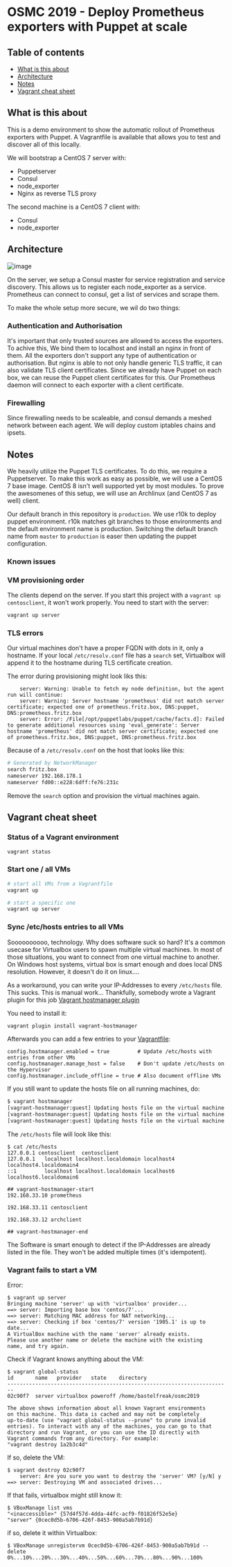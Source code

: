 # OSMC 2019 - Deploy Prometheus exporters with Puppet at scale

## Table of contents

* [What is this about](#what-is-this-about)
* [Architecture](#architecture)
* [Notes](#notes)
* [Vagrant cheat sheet](#vagrant-cheat-sheet)

## What is this about

This is a demo environment to show the automatic rollout of Prometheus
exporters with Puppet. A Vagrantfile is available that allows you to test and
discover all of this locally.

We will bootstrap a CentOS 7 server with:

* Puppetserver
* Consul
* node\_exporter
* Nginx as reverse TLS proxy

The second machine is a CentOS 7 client with:

* Consul
* node\_exporter

## Architecture

![image](prometheus02.svg)

On the server, we setup a Consul master for service registration and service
discovery. This allows us to register each node\_exporter as a service.
Prometheus can connect to consul, get a list of services and scrape them.

To make the whole setup more secure, we wil do two things:

### Authentication and Authorisation

It's important that only trusted sources are allowed to access the exporters.
To achive this, We bind them to localhost and install an nginx in front of
them. All the exporters don't support any type of authentication or
authorisation. But nginx is able to not only handle generic TLS traffic,
it can also validate TLS client certificates. Since we already have Puppet
on each box, we can reuse the Puppet client certificates for this. Our
Prometheus daemon will connect to each exporter with a client certificate.

### Firewalling

Since firewalling needs to be scaleable, and consul demands a meshed network
between each agent. We will deploy custom iptables chains and ipsets.

## Notes

We heavily utilize the Puppet TLS certificates. To do this, we require a
Puppetserver. To make this work as easy as possible, we will use a CentOS 7
base image. CentOS 8 isn't well supported yet by most modules. To prove the
awesomenes of this setup, we will use an Archlinux (and CentOS 7 as well)
client.

Our default branch in this repository is `production`. We use r10k to deploy
puppet environment. r10k matches git branches to those environments and the
default environment name is production. Switching the default branch name from
`master` to `production` is easer then updating the puppet configuration.

### Known issues

### VM provisioning order

The clients depend on the server. If you start this project with a
`vagrant up centosclient`, it won't work properly. You need to start with the
server:

```sh
vagrant up server
```

### TLS errors

Our virtual machines don't have a proper FQDN with dots in it, only a hostname.
If your local `/etc/resolv.conf` file has a `search` set, Virtualbox will
append it to the hostname during TLS certificate creation.

The error during provisioning might look liks this:

```
    server: Warning: Unable to fetch my node definition, but the agent run will continue:
    server: Warning: Server hostname 'prometheus' did not match server certificate; expected one of prometheus.fritz.box, DNS:puppet, DNS:prometheus.fritz.box
    server: Error: /File[/opt/puppetlabs/puppet/cache/facts.d]: Failed to generate additional resources using 'eval_generate': Server hostname 'prometheus' did not match server certificate; expected one of prometheus.fritz.box, DNS:puppet, DNS:prometheus.fritz.box
```

Because of a `/etc/resolv.conf` on the host that looks like this:

```sh
# Generated by NetworkManager
search fritz.box
nameserver 192.168.178.1
nameserver fd00::e228:6dff:fe76:231c
```

Remove the `search` option and provision the virtual machines again.

## Vagrant cheat sheet

### Status of a Vagrant environment

```sh
vagrant status
```

### Start one / all VMs

```sh
# start all VMs from a Vagrantfile
vagrant up
```

```sh
# start a specific one
vagrant up server
```

### Sync /etc/hosts entries to all VMs

Soooooooooo, technology. Why does software suck so hard? It's a common usecase
for Virtualbox users to spawn multiple virtual machines. In most of those
situations, you want to connect from one virtual machine to another. On
Windows host systems, virtual box is smart enough and does local DNS
resolution. However, it doesn't do it on linux....

As a workaround, you can write your IP-Addresses to every `/etc/hosts` file.
This sucks. This is manual work... Thankfully, somebody wrote a Vagrant plugin
for this job
[Vagrant hostmanager plugin](https://github.com/devopsgroup-io/vagrant-hostmanager#vagrant-host-manager)

You need to install it:

```sh
vagrant plugin install vagrant-hostmanager
```

Afterwards you can add a few entries to your [Vagrantfile](./Vagrantfile):

```
config.hostmanager.enabled = true         # Update /etc/hosts with entries from other VMs
config.hostmanager.manage_host = false    # Don't update /etc/hosts on the Hypervisor
config.hostmanager.include_offline = true # Also document offline VMs
```

If you still want to update the hosts file on all running machines, do:

```sh
$ vagrant hostmanager
[vagrant-hostmanager:guest] Updating hosts file on the virtual machine server...
[vagrant-hostmanager:guest] Updating hosts file on the virtual machine centosclient...
[vagrant-hostmanager:guest] Updating hosts file on the virtual machine archclient...
```

The `/etc/hosts` file will look like this:

```
$ cat /etc/hosts
127.0.0.1 centosclient  centosclient
127.0.0.1   localhost localhost.localdomain localhost4 localhost4.localdomain4
::1         localhost localhost.localdomain localhost6 localhost6.localdomain6

## vagrant-hostmanager-start
192.168.33.10 prometheus

192.168.33.11 centosclient

192.168.33.12 archclient

## vagrant-hostmanager-end

```

The Software is smart enough to detect if the IP-Addresses are already listed
in the file. They won't be added multiple times (it's idempotent).

### Vagrant fails to start a VM

Error:

```
$ vagrant up server
Bringing machine 'server' up with 'virtualbox' provider...
==> server: Importing base box 'centos/7'...
==> server: Matching MAC address for NAT networking...
==> server: Checking if box 'centos/7' version '1905.1' is up to date...
A VirtualBox machine with the name 'server' already exists.
Please use another name or delete the machine with the existing
name, and try again.
```

Check if Vagrant knows anything about the VM:

```
$ vagrant global-status
id       name   provider   state    directory
------------------------------------------------------------------------
02c90f7  server virtualbox poweroff /home/bastelfreak/osmc2019

The above shows information about all known Vagrant environments
on this machine. This data is cached and may not be completely
up-to-date (use "vagrant global-status --prune" to prune invalid
entries). To interact with any of the machines, you can go to that
directory and run Vagrant, or you can use the ID directly with
Vagrant commands from any directory. For example:
"vagrant destroy 1a2b3c4d"
```

If so, delete the VM:

```
$ vagrant destroy 02c90f7
    server: Are you sure you want to destroy the 'server' VM? [y/N] y
==> server: Destroying VM and associated drives...
```

If that fails, virtualbox might still know it:

```
$ VBoxManage list vms
"<inaccessible>" {57d4f57d-4dda-44fc-acf9-f01826f52e5e}
"server" {0cec0d5b-6706-426f-8453-900a5ab7b91d}
```

if so, delete it within Virtualbox:

```
$ VBoxManage unregistervm 0cec0d5b-6706-426f-8453-900a5ab7b91d --delete
0%...10%...20%...30%...40%...50%...60%...70%...80%...90%...100%
```
